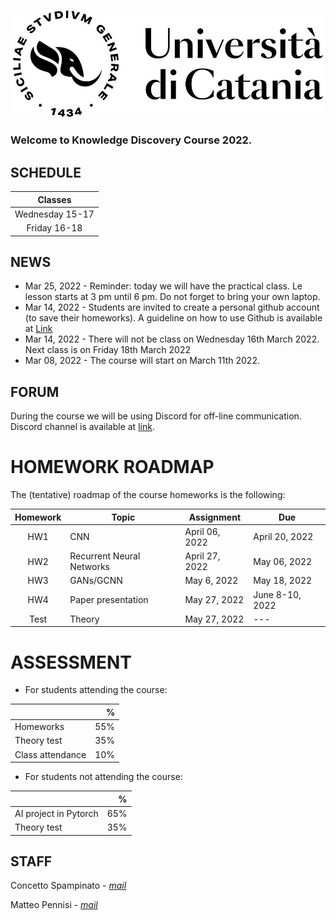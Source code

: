 [![logo](/imgs/logo.jpg)](http://www.dei.unict.it/corsi/lm-91)

### Welcome to Knowledge Discovery Course 2022.


## SCHEDULE

| Classes     |
| :----------:    |
| Wednesday 15-17    |
| Friday 16-18    |



## NEWS

- Mar 25, 2022 - Reminder: today we will have the practical class. Le lesson starts at 3 pm until 6 pm. Do not forget to bring your own laptop.
- Mar 14, 2022 - Students are invited to create a personal github account (to save their homeworks). A guideline on how to use Github is available at [Link](https://drive.google.com/file/d/16NZEy-1Uo_gZGW-5ooNRh7EU6w-JA9vD/view?usp=sharing)
- Mar 14, 2022 - There will not be class on Wednesday 16th March 2022. Next class is on Friday 18th March 2022
- Mar 08, 2022 - The course will start on March 11th 2022.


## FORUM 
During the course we will be using Discord for off-line communication. Discord channel is available at [link](https://discord.gg/wEWMusrE).


# HOMEWORK ROADMAP 
The (tentative) roadmap of the course homeworks is the following:

| Homework | Topic              | Assignment    | Due          |
| :-------:| ------------------ | --------------- | -------          |
| HW1      | CNN    | April 06, 2022 | April 20, 2022   |
| HW2      | Recurrent Neural Networks | April 27, 2022 | May 06, 2022    |
| HW3      | GANs/GCNN | May 6, 2022 | May 18, 2022    |
| HW4      | Paper presentation | May 27, 2022 | June 8-10, 2022    |
| Test      | Theory | May 27, 2022 | ---   |



# ASSESSMENT

- For students attending the course:

|      | %   |
| :--------     |    -------: |
| Homeworks | 55% |
| Theory test  | 35%  |
| Class attendance| 10% |

- For students not attending the course:

|      | %   |
| :--------     |    -------: |
| AI project in Pytorch | 65% |
| Theory test  | 35%  |



## STAFF

Concetto Spampinato - *[mail](mailto:concetto.spampinato@unict.it)*

Matteo Pennisi - *[mail](mailto:matteo.pennisi98@gmail.com)*



[404]: /knowledge-discovery/fallback
